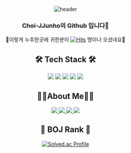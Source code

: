 <div align="center">

![header](https://capsule-render.vercel.app/api?type=waving&color=auto&height=200&section=header&text=Choi-JJunho%20Github&fontSize=90)

### Choi-JJunho의 Github 입니다👋

👀이렇게 누추한곳에 귀한분이 
  [![Hits](https://hits.seeyoufarm.com/api/count/incr/badge.svg?url=https%3A%2F%2Fgithub.com%2FChoi-JJunho&count_bg=%2358CB36&title_bg=%23555555&icon=buzzfeed.svg&icon_color=%23FFFFFF&title=hits&edge_flat=false)](https://hits.seeyoufarm.com) 
  명이나 오셨네요👀


  
  ## 🛠 Tech Stack 🛠

  <div>
    <img src="https://img.shields.io/badge/Java-007396?style=flat-square&logo=java&logoColor=white"/> 
    <img src="https://img.shields.io/badge/Spring-6DB33F?style=flat-square&logo=Spring&logoColor=white"/> 
    <img src="https://img.shields.io/badge/Spring%20Boot-6DB33F?style=flat-square&logo=SpringBoot&logoColor=white"/> 
    <img src="https://img.shields.io/badge/MySQL-4479A1?style=flat-square&logo=MySQL&logoColor=white"/>
    <img src="https://img.shields.io/badge/AWS-232F3E?style=flat-square&logo=Amazon%20AWS&logoColor=white"/>

  </div>
  
  ## 🙋‍♂️About Me🙋‍♂️
  
  <div>
    <a href="https://everydayidid.tistory.com/">
       <img src="https://img.shields.io/badge/Tistory-000000?style=flat-square&logo=Blogger&logoColor=white"/>
    </a>
    <a href="https://velog.io/@junho5336">
      <img src="https://img.shields.io/badge/Velog-019733?style=flat-square&logo=V&logoColor=white"/>
    </a>
    <a href="https://www.instagram.com/mr_jjune/">
      <img src="https://img.shields.io/badge/Instagram-E4405F?style=flat-square&logo=Instagram&logoColor=white"/> 
    </a>
    <a href="https://www.facebook.com/profile.php?id=100010011462344">
      <img src="https://img.shields.io/badge/Facebook-1877F2?style=flat-square&logo=Facebook&logoColor=white"/> 
    </a>
    
    
  </div>
  
  ## 🥇 BOJ Rank 🥇
  
  [![Solved.ac Profile](http://mazassumnida.wtf/api/v2/generate_badge?boj=junho5336)](https://solved.ac/junho5336/)

</div>
